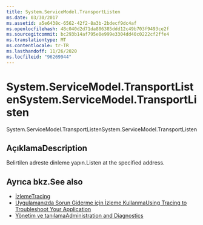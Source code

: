```yaml
---
title: System.ServiceModel.TransportListen
ms.date: 03/30/2017
ms.assetid: a5e6438c-6562-42f2-8a3b-2bdecf9dc4af
ms.openlocfilehash: 48c040d2d71da886385ddd12c49b703f9493ce2f
ms.sourcegitcommit: bc293b14af795e0e999e3304dd40c0222cf2ffe4
ms.translationtype: MT
ms.contentlocale: tr-TR
ms.lasthandoff: 11/26/2020
ms.locfileid: "96269944"
---
```

# <a name="systemservicemodeltransportlisten"></a><span data-ttu-id="43d28-102">System.ServiceModel.TransportListen</span><span class="sxs-lookup"><span data-stu-id="43d28-102">System.ServiceModel.TransportListen</span></span>

<span data-ttu-id="43d28-103">System.ServiceModel.TransportListen</span><span class="sxs-lookup"><span data-stu-id="43d28-103">System.ServiceModel.TransportListen</span></span>  
  
## <a name="description"></a><span data-ttu-id="43d28-104">Açıklama</span><span class="sxs-lookup"><span data-stu-id="43d28-104">Description</span></span>  

 <span data-ttu-id="43d28-105">Belirtilen adreste dinleme yapın.</span><span class="sxs-lookup"><span data-stu-id="43d28-105">Listen at the specified address.</span></span>  
  
## <a name="see-also"></a><span data-ttu-id="43d28-106">Ayrıca bkz.</span><span class="sxs-lookup"><span data-stu-id="43d28-106">See also</span></span>

- [<span data-ttu-id="43d28-107">İzleme</span><span class="sxs-lookup"><span data-stu-id="43d28-107">Tracing</span></span>](index.md)
- [<span data-ttu-id="43d28-108">Uygulamanızda Sorun Giderme için İzleme Kullanma</span><span class="sxs-lookup"><span data-stu-id="43d28-108">Using Tracing to Troubleshoot Your Application</span></span>](using-tracing-to-troubleshoot-your-application.md)
- [<span data-ttu-id="43d28-109">Yönetim ve tanılama</span><span class="sxs-lookup"><span data-stu-id="43d28-109">Administration and Diagnostics</span></span>](../index.md)
